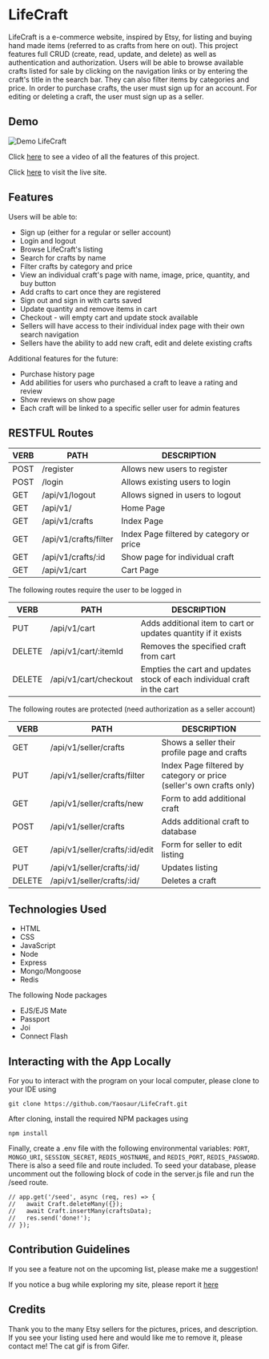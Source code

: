 # LifeCraft

LifeCraft is a e-commerce website, inspired by Etsy, for listing and buying hand made items (referred to as crafts from here on out). This project features full CRUD (create, read, update, and delete) as well as authentication and authorization. Users will be able to browse available crafts listed for sale by clicking on the navigation links or by entering the craft's title in the search bar. They can also filter items by categories and price. In order to purchase crafts, the user must sign up for an account. For editing or deleting a craft, the user must sign up as a seller.

## Demo

![Demo LifeCraft](/public/images/demo.gif)

Click [here](https://www.youtube.com/watch?v=tLflt5IE7Mk) to see a video of all the features of this project.

Click [here](https://life-craft.herokuapp.com/api/v1) to visit the live site.

## Features

Users will be able to:

- Sign up (either for a regular or seller account)
- Login and logout
- Browse LifeCraft's listing
- Search for crafts by name
- Filter crafts by category and price
- View an individual craft's page with name, image, price, quantity, and buy button
- Add crafts to cart once they are registered
- Sign out and sign in with carts saved
- Update quantity and remove items in cart
- Checkout - will empty cart and update stock available
- Sellers will have access to their individual index page with their own search navigation
- Sellers have the ability to add new craft, edit and delete existing crafts

Additional features for the future:

- Purchase history page
- Add abilities for users who purchased a craft to leave a rating and review
- Show reviews on show page
- Each craft will be linked to a specific seller user for admin features

## RESTFUL Routes

| VERB | PATH                  | DESCRIPTION                              |
| ---- | --------------------- | ---------------------------------------- |
| POST | /register             | Allows new users to register             |
| POST | /login                | Allows existing users to login           |
| GET  | /api/v1/logout        | Allows signed in users to logout         |
| GET  | /api/v1/              | Home Page                                |
| GET  | /api/v1/crafts        | Index Page                               |
| GET  | /api/v1/crafts/filter | Index Page filtered by category or price |
| GET  | /api/v1/crafts/:id    | Show page for individual craft           |
| GET  | /api/v1/cart          | Cart Page                                |

The following routes require the user to be logged in

| VERB   | PATH                  | DESCRIPTION                                                             |
| ------ | --------------------- | ----------------------------------------------------------------------- |
| PUT    | /api/v1/cart          | Adds additional item to cart or updates quantity if it exists           |
| DELETE | /api/v1/cart/:itemId  | Removes the specified craft from cart                                   |
| DELETE | /api/v1/cart/checkout | Empties the cart and updates stock of each individual craft in the cart |

The following routes are protected (need authorization as a seller account)

| VERB   | PATH                           | DESCRIPTION                                                         |
| ------ | ------------------------------ | ------------------------------------------------------------------- |
| GET    | /api/v1/seller/crafts          | Shows a seller their profile page and crafts                        |
| PUT    | /api/v1/seller/crafts/filter   | Index Page filtered by category or price (seller's own crafts only) |
| GET    | /api/v1/seller/crafts/new      | Form to add additional craft                                        |
| POST   | /api/v1/seller/crafts          | Adds additional craft to database                                   |
| GET    | /api/v1/seller/crafts/:id/edit | Form for seller to edit listing                                     |
| PUT    | /api/v1/seller/crafts/:id/     | Updates listing                                                     |
| DELETE | /api/v1/seller/crafts/:id/     | Deletes a craft                                                     |

## Technologies Used

- HTML
- CSS
- JavaScript
- Node
- Express
- Mongo/Mongoose
- Redis

The following Node packages

- EJS/EJS Mate
- Passport
- Joi
- Connect Flash

## Interacting with the App Locally

For you to interact with the program on your local computer, please clone to your IDE using

```
git clone https://github.com/Yaosaur/LifeCraft.git
```

After cloning, install the required NPM packages using

```
npm install
```

Finally, create a .env file with the following environmental variables: `PORT`, `MONGO_URI`, `SESSION_SECRET`, `REDIS_HOSTNAME`, and `REDIS_PORT`, `REDIS_PASSWORD`.
There is also a seed file and route included. To seed your database, please uncomment out the following block of code in the server.js file and run the /seed route.

```
// app.get('/seed', async (req, res) => {
//   await Craft.deleteMany({});
//   await Craft.insertMany(craftsData);
//   res.send('done!');
// });
```

## Contribution Guidelines

If you see a feature not on the upcoming list, please make me a suggestion!

If you notice a bug while exploring my site, please report it [here](https://github.com/Yaosaur/LifeCraft/issues)

## Credits

Thank you to the many Etsy sellers for the pictures, prices, and description. If you see your listing used here and would like me to remove it, please contact me! The cat gif is from Gifer.
